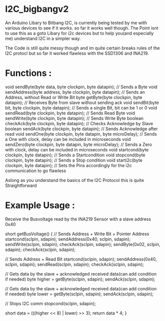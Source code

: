 # I2C_bigbangv2

An Arduino Libary to Bitbang I2C, is currently being tested by me with various devices to see if it works. so far it works well though.
The Point isnt to use this as a goto Libary for i2c devices but to help you(and especially me) understand I2C in a simpler way.

The Code is still quite messy though and im quite certain breaks rules of the I2C protocl but so far it worked flawless with the SSD1306 and INA219.

# Functions : 

void sendByte(byte data, byte clockpin, byte datapin); // Sends a Byte
void sendAddress(byte address, byte clockpin, byte datapin); // Sends an Address, without Read or Write Bit
byte getByte(byte clockpin, byte datapin); // Receives Byte from slave without sending ack
void sendBit(byte bit, byte clockpin, byte datapin); // Sends a single Bit, bit can be 1 or 0
void sendRead(byte clockpin, byte datapin); // Sends Read Byte
void sendWrite(byte clockpin, byte datapin); // Sends Write Byte
boolean checkAck(byte clockpin, byte datapin); // Checks Acknowledge by Slave
boolean sendAck(byte clockpin, byte datapin); // Sends Acknowledge after read
void sendOne(byte clockpin, byte datapin, byte microDelay); // Sends a One with clock, delay can be included in microseconds
void sendZero(byte clockpin, byte datapin, byte microDelay); // Sends a Zero with clock, delay can be included in microseconds
void startcond(byte clockpin, byte datapin); // Sends a Startcondition
void stopcond(byte clockpin, byte datapin); // Sends a Stop condition
void starti2c(byte clockpin, byte datapin); // Sets the Pins accordingly for the i2c communication to go flawless

Aslong as you understand the basics of the I2C Protocol this is quite Straightforward

# Example Usage : 
Receive the Busvoltage read by the INA219 Sensor with a slave address 0x40

short getBusVoltage()
{
  // Sends Address + Write Bit + Pointer Address
  startcond(sclpin, sdapin);
  sendAddress(0x40, sclpin, sdapin);
  sendWrite(sclpin, sdapin);
  checkAck(sclpin, sdapin);
  sendByte(0x02, sclpin, sdapin);
  checkAck(sclpin, sdapin);

  // Sends Address + Read Bit
  startcond(sclpin, sdapin);
  sendAddress(0x40, sclpin, sdapin);
  sendRead(sclpin, sdapin);
  checkAck(sclpin, sdapin);

  // Gets data by the slave + acknowledged received data(can add condition if needed)
  byte higher = getByte(sclpin, sdapin);
  sendAck(sclpin, sdapin);

  // Gets data by the slave + acknowledged received data(can add condition if needed)
  byte lower = getByte(sclpin, sdapin);
  sendAck(sclpin, sdapin);

  // Stops I2C comm
  stopcond(sclpin, sdapin);

  short data = (((higher << 8) | lower) >> 3);
  return data * 4;
}
